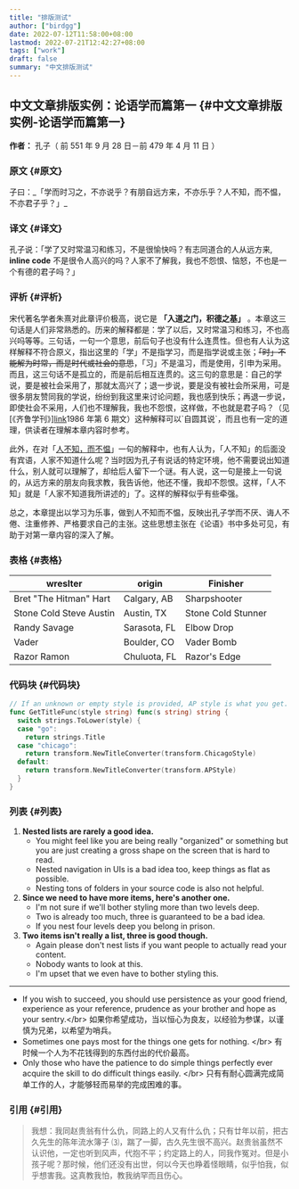```yaml
---
title: "排版测试"
author: ["birdgg"]
date: 2022-07-12T11:58:00+08:00
lastmod: 2022-07-21T12:42:27+08:00
tags: ["work"]
draft: false
summary: "中文排版测试"
---
```


## 中文文章排版实例：论语学而篇第一 {#中文文章排版实例-论语学而篇第一}

**作者：** 孔子（ 前 551 年 9 月 28 日－前 479 年 4 月 11 日 ）


### 原文 {#原文}

子曰：_「学而时习之，不亦说乎？有朋自远方来，不亦乐乎？人不知，而不愠，不亦君子乎？」\_


### 译文 {#译文}

孔子说：「学了又时常温习和练习，不是很愉快吗？有志同道合的人从远方来, **inline code** 不是很令人高兴的吗？人家不了解我，我也不怨恨、恼怒，不也是一个有德的君子吗？」


### 评析 {#评析}

宋代著名学者朱熹对此章评价极高，说它是 ****「入道之门，积德之基」**** 。本章这三句话是人们非常熟悉的。历来的解释都是：学了以后，又时常温习和练习，不也高兴吗等等。三句话，一句一个意思，前后句子也没有什么连贯性。但也有人认为这样解释不符合原义，指出这里的「学」不是指学习，而是指学说或主张；~~「时」不能解为时常，而是时代或社会的意思~~，「习」不是温习，而是使用，引申为采用。而且，这三句话不是孤立的，而是前后相互连贯的。这三句的意思是：自己的学说，要是被社会采用了，那就太高兴了；退一步说，要是没有被社会所采用，可是很多朋友赞同我的学说，纷纷到我这里来讨论问题，我也感到快乐；再退一步说，即使社会不采用，人们也不理解我，我也不怨恨，这样做，不也就是君子吗？（见[《齐鲁学刊》][link](https://baidu.com)1986 年第 6 期文）这种解释可以\`自圆其说\`，而且也有一定的道理，供读者在理解本章内容时参考。

此外，在对「[人不知，而不愠](https://baike.baidu.com/item/%E4%BA%BA%E4%B8%8D%E7%9F%A5%E8%80%8C%E4%B8%8D%E6%84%A0%EF%BC%8C%E4%B8%8D%E4%BA%A6%E5%90%9B%E5%AD%90%E4%B9%8E/2867323)」一句的解释中，也有人认为，「人不知」的后面没有宾语，人家不知道什么呢？当时因为孔子有说话的特定环境，他不需要说出知道什么，别人就可以理解了，却给后人留下一个谜。有人说，这一句是接上一句说的，从远方来的朋友向我求教，我告诉他，他还不懂，我却不怨恨。这样，「人不知」就是「人家不知道我所讲述的」了。这样的解释似乎有些牵强。

总之，本章提出以学习为乐事，做到人不知而不愠，反映出孔子学而不厌、诲人不倦、注重修养、严格要求自己的主张。这些思想主张在《论语》书中多处可见，有助于对第一章内容的深入了解。


### 表格 {#表格}

| wreslter                | origin       | Finisher           |
|-------------------------|--------------|--------------------|
| Bret "The Hitman" Hart  | Calgary, AB  | Sharpshooter       |
| Stone Cold Steve Austin | Austin, TX   | Stone Cold Stunner |
| Randy Savage            | Sarasota, FL | Elbow Drop         |
| Vader                   | Boulder, CO  | Vader Bomb         |
| Razor Ramon             | Chuluota, FL | Razor's Edge       |


### 代码块 {#代码块}

```go
// If an unknown or empty style is provided, AP style is what you get.
func GetTitleFunc(style string) func(s string) string {
  switch strings.ToLower(style) {
  case "go":
    return strings.Title
  case "chicago":
    return transform.NewTitleConverter(transform.ChicagoStyle)
  default:
    return transform.NewTitleConverter(transform.APStyle)
  }
}
```


### 列表 {#列表}

1.  ****Nested lists are rarely a good idea.****
    -   You might feel like you are being really "organized" or something but you are just creating a gross shape on the screen that is hard to read.
    -   Nested navigation in UIs is a bad idea too, keep things as flat as possible.
    -   Nesting tons of folders in your source code is also not helpful.
2.  ****Since we need to have more items, here's another one.****
    -   I'm not sure if we'll bother styling more than two levels deep.
    -   Two is already too much, three is guaranteed to be a bad idea.
    -   If you nest four levels deep you belong in prison.
3.  ****Two items isn't really a list, three is good though.****
    -   Again please don't nest lists if you want people to actually read your content.
    -   Nobody wants to look at this.
    -   I'm upset that we even have to bother styling this.

---

-   If you wish to succeed, you should use persistence as your good friend, experience as your reference, prudence as your brother and hope as your sentry.&lt;/br&gt;
    如果你希望成功，当以恒心为良友，以经验为参谋，以谨慎为兄弟，以希望为哨兵。
-   Sometimes one pays most for the things one gets for nothing. &lt;/br&gt;
    有时候一个人为不花钱得到的东西付出的代价最高。
-   Only those who have the patience to do simple things perfectly ever acquire the skill to do difficult things easily. &lt;/br&gt;
    只有有耐心圆满完成简单工作的人，才能够轻而易举的完成困难的事。


### 引用 {#引用}

> 我想：我同赵贵翁有什么仇，同路上的人又有什么仇；只有廿年以前，把古久先生的陈年流水簿子 ⑶，踹了一脚，古久先生很不高兴。赵贵翁虽然不认识他，一定也听到风声，代抱不平；约定路上的人，同我作冤对。但是小孩子呢？那时候，他们还没有出世，何以今天也睁着怪眼睛，似乎怕我，似乎想害我。这真教我怕，教我纳罕而且伤心。
